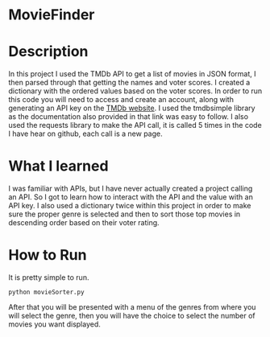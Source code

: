 # MovieFinder

# Description
In this project I used the TMDb API to get a list of movies in JSON format, I then parsed through that getting the names and voter scores. I created a dictionary with the ordered values based on the voter scores. In order to run this code you will need to access and create an account, along with generating an API key on the [TMDb website](https://developer.themoviedb.org/docs/getting-started). I used the tmdbsimple library as the documentation also provided in that link was easy to follow. I also used the requests library to make the API call, it is called 5 times in the code I have hear on github, each call is a new page.

# What I learned
I was familiar with APIs, but I have never actually created a project calling an API. So I got to learn how to interact with the API and the value with an API key. I also used a dictionary twice within this project in order to make sure the proper genre is selected and then to sort those top movies in descending order based on their voter rating. 

# How to Run
It is pretty simple to run.

```python movieSorter.py```

After that you will be presented with a menu of the genres from where you will select the genre, then you will have the choice to select the number of movies you want displayed.
